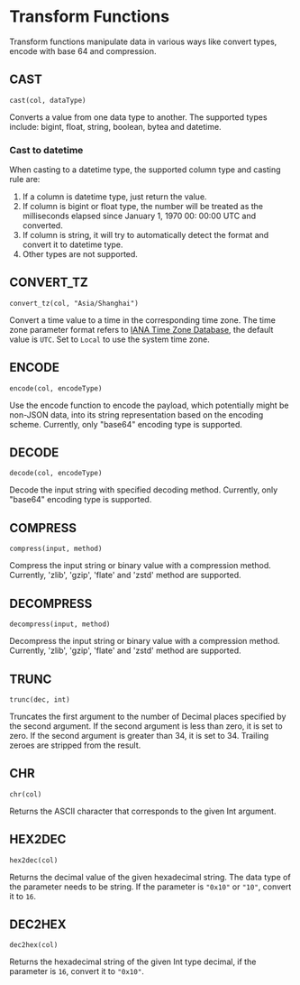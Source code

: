 # Transform Functions

Transform functions manipulate data in various ways like convert types, encode with base 64 and compression.

## CAST

```text
cast(col, dataType)
```

Converts a value from one data type to another. The supported types include: bigint, float, string, boolean, bytea and
datetime.

### Cast to datetime

When casting to a datetime type, the supported column type and casting rule are:

1. If a column is datetime type, just return the value.
2. If column is bigint or float type, the number will be treated as the milliseconds elapsed since January 1, 1970 00:
   00:00 UTC and converted.
3. If column is string, it will try to automatically detect the format and convert it to datetime type.
4. Other types are not supported.

## CONVERT_TZ

```text
convert_tz(col, "Asia/Shanghai")
```

Convert a time value to a time in the corresponding time zone. The time zone parameter format refers to [IANA Time Zone Database](https://www.iana.org/time-zones), the default value is `UTC`. Set to `Local` to use the system time zone.

## ENCODE

```text
encode(col, encodeType)
```

Use the encode function to encode the payload, which potentially might be non-JSON data, into its string representation
based on the encoding scheme. Currently, only "base64" encoding type is supported.

## DECODE

```text
decode(col, encodeType)
```

Decode the input string with specified decoding method. Currently, only "base64" encoding type is supported.

## COMPRESS

```text
compress(input, method)
```

Compress the input string or binary value with a compression method. Currently, 'zlib', 'gzip', 'flate' and 'zstd'
method are supported.

## DECOMPRESS

```text
decompress(input, method)
```

Decompress the input string or binary value with a compression method. Currently, 'zlib', 'gzip', 'flate' and 'zstd'
method are supported.

## TRUNC

```text
trunc(dec, int)
```

Truncates the first argument to the number of Decimal places specified by the second argument. If the second argument is
less than zero, it is set to zero. If the second argument is greater than 34, it is set to 34. Trailing zeroes are
stripped from the result.

## CHR

```text
chr(col)
```

Returns the ASCII character that corresponds to the given Int argument.

## HEX2DEC

```text
hex2dec(col)
```

Returns the decimal value of the given hexadecimal string. The data type of the parameter needs to be string. If the parameter is `"0x10"` or `"10"`, convert it to `16`.

## DEC2HEX

```text
dec2hex(col)
```

Returns the hexadecimal string of the given Int type decimal, if the parameter is `16`, convert it to `"0x10"`.
